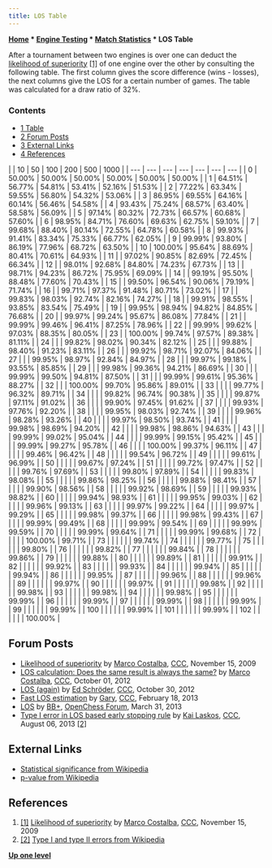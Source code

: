 ```yaml
---
title: LOS Table
---
```

**[Home](Home "Home") \* [Engine Testing](Engine_Testing "Engine Testing") \* [Match Statistics](Match_Statistics "Match Statistics") \* LOS Table**


After a tournament between two engines is over one can deduct the [likelihood of superiority](Match_Statistics#Likelihood_of_superiority "Match Statistics") <a id="cite-note-1" href="#cite-ref-1">[1]</a> of one engine over the other by consulting the following table. The first column gives the score difference (wins - losses), the next columns give the LOS for a certain number of games. The table was calculated for a draw ratio of 32%.



### Contents


* [1 Table](#table)
* [2 Forum Posts](#forum-posts)
* [3 External Links](#external-links)
* [4 References](#references)








|  |  10
 |  50
 |  100
 |  200
 |  500
 |  1000
 |
| --- | --- | --- | --- | --- | --- | --- |
|  0
 |  50.00%
 |  50.00%
 |  50.00%
 |  50.00%
 |  50.00%
 |  50.00%
 |
|  1
 |  64.51%
 |  56.77%
 |  54.81%
 |  53.41%
 |  52.16%
 |  51.53%
 |
|  2
 |  77.22%
 |  63.34%
 |  59.55%
 |  56.80%
 |  54.32%
 |  53.06%
 |
|  3
 |  86.95%
 |  69.55%
 |  64.16%
 |  60.14%
 |  56.46%
 |  54.58%
 |
|  4
 |  93.43%
 |  75.24%
 |  68.57%
 |  63.40%
 |  58.58%
 |  56.09%
 |
|  5
 |  97.14%
 |  80.32%
 |  72.73%
 |  66.57%
 |  60.68%
 |  57.60%
 |
|  6
 |  98.95%
 |  84.71%
 |  76.60%
 |  69.63%
 |  62.75%
 |  59.10%
 |
|  7
 |  99.68%
 |  88.40%
 |  80.14%
 |  72.55%
 |  64.78%
 |  60.58%
 |
|  8
 |  99.93%
 |  91.41%
 |  83.34%
 |  75.33%
 |  66.77%
 |  62.05%
 |
|  9
 |  99.99%
 |  93.80%
 |  86.19%
 |  77.96%
 |  68.72%
 |  63.50%
 |
|  10
 |  100.00%
 |  95.64%
 |  88.69%
 |  80.41%
 |  70.61%
 |  64.93%
 |
|  11
 |  |  97.02%
 |  90.85%
 |  82.69%
 |  72.45%
 |  66.34%
 |
|  12
 |  |  98.01%
 |  92.68%
 |  84.80%
 |  74.23%
 |  67.73%
 |
|  13
 |  |  98.71%
 |  94.23%
 |  86.72%
 |  75.95%
 |  69.09%
 |
|  14
 |  |  99.19%
 |  95.50%
 |  88.48%
 |  77.60%
 |  70.43%
 |
|  15
 |  |  99.50%
 |  96.54%
 |  90.06%
 |  79.19%
 |  71.74%
 |
|  16
 |  |  99.71%
 |  97.37%
 |  91.48%
 |  80.71%
 |  73.02%
 |
|  17
 |  |  99.83%
 |  98.03%
 |  92.74%
 |  82.16%
 |  74.27%
 |
|  18
 |  |  99.91%
 |  98.55%
 |  93.85%
 |  83.54%
 |  75.49%
 |
|  19
 |  |  99.95%
 |  98.94%
 |  94.82%
 |  84.85%
 |  76.68%
 |
|  20
 |  |  99.97%
 |  99.24%
 |  95.67%
 |  86.08%
 |  77.84%
 |
|  21
 |  |  99.99%
 |  99.46%
 |  96.41%
 |  87.25%
 |  78.96%
 |
|  22
 |  |  99.99%
 |  99.62%
 |  97.03%
 |  88.35%
 |  80.05%
 |
|  23
 |  |  100.00%
 |  99.74%
 |  97.57%
 |  89.38%
 |  81.11%
 |
|  24
 |  |  |  99.82%
 |  98.02%
 |  90.34%
 |  82.12%
 |
|  25
 |  |  |  99.88%
 |  98.40%
 |  91.23%
 |  83.11%
 |
|  26
 |  |  |  99.92%
 |  98.71%
 |  92.07%
 |  84.06%
 |
|  27
 |  |  |  99.95%
 |  98.97%
 |  92.84%
 |  84.97%
 |
|  28
 |  |  |  99.97%
 |  99.18%
 |  93.55%
 |  85.85%
 |
|  29
 |  |  |  99.98%
 |  99.36%
 |  94.21%
 |  86.69%
 |
|  30
 |  |  |  99.99%
 |  99.50%
 |  94.81%
 |  87.50%
 |
|  31
 |  |  |  99.99%
 |  99.61%
 |  95.36%
 |  88.27%
 |
|  32
 |  |  |  100.00%
 |  99.70%
 |  95.86%
 |  89.01%
 |
|  33
 |  |  |  |  99.77%
 |  96.32%
 |  89.71%
 |
|  34
 |  |  |  |  99.82%
 |  96.74%
 |  90.38%
 |
|  35
 |  |  |  |  99.87%
 |  97.11%
 |  91.02%
 |
|  36
 |  |  |  |  99.90%
 |  97.45%
 |  91.62%
 |
|  37
 |  |  |  |  99.93%
 |  97.76%
 |  92.20%
 |
|  38
 |  |  |  |  99.95%
 |  98.03%
 |  92.74%
 |
|  39
 |  |  |  |  99.96%
 |  98.28%
 |  93.26%
 |
|  40
 |  |  |  |  99.97%
 |  98.50%
 |  93.74%
 |
|  41
 |  |  |  |  99.98%
 |  98.69%
 |  94.20%
 |
|  42
 |  |  |  |  99.98%
 |  98.86%
 |  94.63%
 |
|  43
 |  |  |  |  99.99%
 |  99.02%
 |  95.04%
 |
|  44
 |  |  |  |  99.99%
 |  99.15%
 |  95.42%
 |
|  45
 |  |  |  |  99.99%
 |  99.27%
 |  95.78%
 |
|  46
 |  |  |  |  100.00%
 |  99.37%
 |  96.11%
 |
|  47
 |  |  |  |  |  99.46%
 |  96.42%
 |
|  48
 |  |  |  |  |  99.54%
 |  96.72%
 |
|  49
 |  |  |  |  |  99.61%
 |  96.99%
 |
|  50
 |  |  |  |  |  99.67%
 |  97.24%
 |
|  51
 |  |  |  |  |  99.72%
 |  97.47%
 |
|  52
 |  |  |  |  |  99.76%
 |  97.69%
 |
|  53
 |  |  |  |  |  99.80%
 |  97.89%
 |
|  54
 |  |  |  |  |  99.83%
 |  98.08%
 |
|  55
 |  |  |  |  |  99.86%
 |  98.25%
 |
|  56
 |  |  |  |  |  99.88%
 |  98.41%
 |
|  57
 |  |  |  |  |  99.90%
 |  98.56%
 |
|  58
 |  |  |  |  |  99.92%
 |  98.69%
 |
|  59
 |  |  |  |  |  99.93%
 |  98.82%
 |
|  60
 |  |  |  |  |  99.94%
 |  98.93%
 |
|  61
 |  |  |  |  |  99.95%
 |  99.03%
 |
|  62
 |  |  |  |  |  99.96%
 |  99.13%
 |
|  63
 |  |  |  |  |  99.97%
 |  99.22%
 |
|  64
 |  |  |  |  |  99.97%
 |  99.29%
 |
|  65
 |  |  |  |  |  99.98%
 |  99.37%
 |
|  66
 |  |  |  |  |  99.98%
 |  99.43%
 |
|  67
 |  |  |  |  |  99.99%
 |  99.49%
 |
|  68
 |  |  |  |  |  99.99%
 |  99.54%
 |
|  69
 |  |  |  |  |  99.99%
 |  99.59%
 |
|  70
 |  |  |  |  |  99.99%
 |  99.64%
 |
|  71
 |  |  |  |  |  99.99%
 |  99.68%
 |
|  72
 |  |  |  |  |  100.00%
 |  99.71%
 |
|  73
 |  |  |  |  |  |  99.74%
 |
|  74
 |  |  |  |  |  |  99.77%
 |
|  75
 |  |  |  |  |  |  99.80%
 |
|  76
 |  |  |  |  |  |  99.82%
 |
|  77
 |  |  |  |  |  |  99.84%
 |
|  78
 |  |  |  |  |  |  99.86%
 |
|  79
 |  |  |  |  |  |  99.88%
 |
|  80
 |  |  |  |  |  |  99.89%
 |
|  81
 |  |  |  |  |  |  99.91%
 |
|  82
 |  |  |  |  |  |  99.92%
 |
|  83
 |  |  |  |  |  |  99.93%
 |
|  84
 |  |  |  |  |  |  99.94%
 |
|  85
 |  |  |  |  |  |  99.94%
 |
|  86
 |  |  |  |  |  |  99.95%
 |
|  87
 |  |  |  |  |  |  99.96%
 |
|  88
 |  |  |  |  |  |  99.96%
 |
|  89
 |  |  |  |  |  |  99.97%
 |
|  90
 |  |  |  |  |  |  99.97%
 |
|  91
 |  |  |  |  |  |  99.98%
 |
|  92
 |  |  |  |  |  |  99.98%
 |
|  93
 |  |  |  |  |  |  99.98%
 |
|  94
 |  |  |  |  |  |  99.98%
 |
|  95
 |  |  |  |  |  |  99.99%
 |
|  96
 |  |  |  |  |  |  99.99%
 |
|  97
 |  |  |  |  |  |  99.99%
 |
|  98
 |  |  |  |  |  |  99.99%
 |
|  99
 |  |  |  |  |  |  99.99%
 |
|  100
 |  |  |  |  |  |  99.99%
 |
|  101
 |  |  |  |  |  |  99.99%
 |
|  102
 |  |  |  |  |  |  100.00%
 |


## Forum Posts


* [Likelihood of superiority](http://www.talkchess.com/forum/viewtopic.php?t=30624) by [Marco Costalba](Marco_Costalba "Marco Costalba"), [CCC](CCC "CCC"), November 15, 2009
* [LOS calculation: Does the same result is always the same?](http://www.talkchess.com/forum/viewtopic.php?t=45406) by [Marco Costalba](Marco_Costalba "Marco Costalba"), [CCC](CCC "CCC"), October 01, 2012
* [LOS (again)](http://www.talkchess.com/forum/viewtopic.php?t=45788) by [Ed Schröder](Ed_Schroder "Ed Schroder"), [CCC](CCC "CCC"), October 30, 2012
* [Fast LOS estimation](http://www.talkchess.com/forum/viewtopic.php?p=508206) by [Gary](Gary_Linscott "Gary Linscott"), [CCC](CCC "CCC"), February 18, 2013
* [LOS](http://www.open-chess.org/viewtopic.php?f=5&t=2296) by [BB+](Mark_Watkins "Mark Watkins"), [OpenChess Forum](Computer_Chess_Forums "Computer Chess Forums"), March 31, 2013
* [Type I error in LOS based early stopping rule](http://www.talkchess.com/forum/viewtopic.php?t=48863) by [Kai Laskos](Kai_Laskos "Kai Laskos"), [CCC](CCC "CCC"), August 06, 2013 <a id="cite-note-2" href="#cite-ref-2">[2]</a>


## External Links


* [Statistical significance from Wikipedia](https://en.wikipedia.org/wiki/Statistical_significance)
* [p-value from Wikipedia](https://en.wikipedia.org/wiki/P-value)


## References


1. <a id="cite-ref-1" href="#cite-note-1">[1]</a> [Likelihood of superiority](http://www.talkchess.com/forum/viewtopic.php?t=30624) by [Marco Costalba](Marco_Costalba "Marco Costalba"), [CCC](CCC "CCC"), November 15, 2009
2. <a id="cite-ref-2" href="#cite-note-2">[2]</a> [Type I and type II errors from Wikipedia](https://en.wikipedia.org/wiki/Type_I_and_type_II_errors)

**[Up one level](Match_Statistics "Match Statistics")**







 
